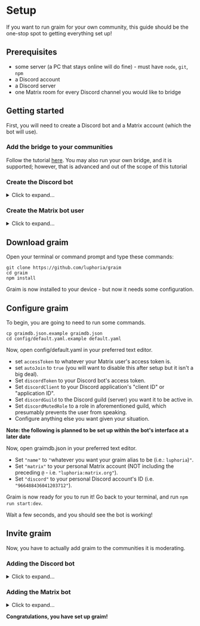 # Setup
If you want to run graim for your own community, this guide should be the one-stop spot to getting everything set up!

## Prerequisites
- some server (a PC that stays online will do fine) - must have `node`, `git`, `npm`
- a Discord account
- a Discord server
- one Matrix room for every Discord channel you would like to bridge

## Getting started
First, you will need to create a Discord bot and a Matrix account (which the bot will use). 

### Add the bridge to your communities
Follow the tutorial [here](https://t2bot.io/discord/). You may also run your own bridge, and it is supported; however, that is advanced and out of the scope of this tutorial

### Create the Discord bot
<details>
  <summary>Click to expand...</summary>
- Navigate to [Discord's application panel](https://discord.com/developers/applications).
- Click "New Application" - in the top right corner:

![image](https://user-images.githubusercontent.com/60309933/165204401-a98a6434-f9b3-455d-9783-f7cf0d855724.png)
- Give it any name and "Create".

![image](https://user-images.githubusercontent.com/60309933/165204488-467714cd-7dc2-4396-a751-5441069264a5.png)
- Copy the "Application ID".

![image](https://user-images.githubusercontent.com/60309933/165204798-ad507d60-c628-4388-8a3c-b107fba36b9c.png)
- Click the "Bot" tab on the left-hand side of the screen.
- Click "Add Bot" and confirm the decision.
- Hit "Reset Token" to view the bot's token. Copy this token. **Do not share your bot token.** Treat it like your password.
- Un-check "public bot".

![image](https://user-images.githubusercontent.com/60309933/165204734-966e8fb2-db6e-486a-b01d-aedbbd74ef65.png)
</details>

### Create the Matrix bot user
<details>
  <summary>Click to expand...</summary>
This tutorial is created with [Element](https://app.element.io) in mind.
- Create a Matrix account like any other. Give it whatever name you'd like.
- Press the top-left user profile icon, and then press "All settings".
- Press "Help & About".
- Scroll to the bottom, and click on "Access Token".

![image](https://user-images.githubusercontent.com/60309933/165205245-39485faa-0f0f-4f3a-8fd8-b448ba8c5f05.png)
- Copy the access token. **Do not share your access token.** Treat it like your password.
</details>

## Download graim
Open your terminal or command prompt and type these commands:
```
git clone https://github.com/luphoria/graim
cd graim
npm install
```
Graim is now installed to your device - but now it needs some configuration.

## Configure graim
To begin, you are going to need to run some commands.
```
cp graimdb.json.example graimdb.json
cd config/default.yaml.example default.yaml
```
Now, open config/default.yaml in your preferred text editor.
- set `accessToken` to whatever your Matrix user's access token is.
- set `autoJoin` to `true` (you will want to disable this after setup but it isn't a big deal).
- Set `discordToken` to your Discord bot's access token.
- Set `discordClient` to your Discord application's "client ID" or "application ID".
- Set `discordGuild` to the Discord guild (server) you want it to be active in.
- Set `discordMutedRole` to a role in aforementioned guild, which presumably prevents the user from speaking.
- Configure anything else you want given your situation.

**Note: the following is planned to be set up within the bot's interface at a later date**

Now, open graimdb.json in your preferred text editor.
- Set `"name"` to `"`whatever you want your graim alias to be (i.e.: `luphoria`)`"`.
- Set `"matrix"` to your personal Matrix account (NOT including the preceding `@` - i.e. `"luphoria:matrix.org"`).
- Set `"discord"` to your personal Discord account's ID (i.e. `"966488436041203712"`).

Graim is now ready for you to run it! Go back to your terminal, and run `npm run start:dev`.

Wait a few seconds, and you should see the bot is working!

## Invite graim
Now, you have to actually add graim to the communities it is moderating.

### Adding the Discord bot
<details>
  <summary>Click to expand...</summary>
  - Copy your Discord bot's "application ID" or "client ID" (same variable as `discordClient`).
  - Paste that ID in the following link: `https://discordapp.com/api/oauth2/authorize?client_id=<YOUR CLIENT ID HERE>&scope=bot&permissions=8`
  - Complete the steps as Discord autofills them.
</details>

### Adding the Matrix bot
<details>
  <summary>Click to expand...</summary>
  - Simply invite the bot to each room, as you would any other user, and it should instantly join the room. Make sure the bot is running!  
</details>

**Congratulations, you have set up graim!**
